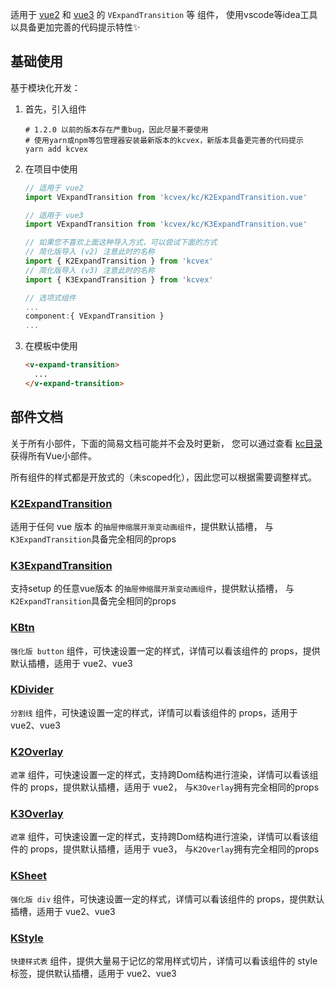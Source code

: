 适用于 [vue2](https://v2.vuejs.org/) 和 [vue3](https://vuejs.org/) 的 `VExpandTransition` 等 组件，
使用vscode等idea工具以具备更加完善的代码提示特性✨

## 基础使用

基于模块化开发：

   1. 首先，引入组件
      ```shell
      # 1.2.0 以前的版本存在严重bug，因此尽量不要使用
      # 使用yarn或npm等包管理器安装最新版本的kcvex，新版本具备更完善的代码提示
      yarn add kcvex
      ```
   2. 在项目中使用   
      ```javascript
      // 适用于 vue2
      import VExpandTransition from 'kcvex/kc/K2ExpandTransition.vue'
      
      // 适用于 vue3
      import VExpandTransition from 'kcvex/kc/K3ExpandTransition.vue'
      
      // 如果您不喜欢上面这种导入方式，可以尝试下面的方式
      // 简化版导入 (v2) 注意此时的名称
      import { K2ExpandTransition } from 'kcvex'
      // 简化版导入 (v3) 注意此时的名称
      import { K3ExpandTransition } from 'kcvex'
      ```
      ```javascript
      // 选项式组件
      ...
      component:{ VExpandTransition }
      ...
      ```
   2. 在模板中使用
      ```html
      <v-expand-transition>
        ...
      </v-expand-transition>
      ```
      
## 部件文档

关于所有小部件，下面的简易文档可能并不会及时更新，
您可以通过查看 [kc目录](./kc/) 获得所有Vue小部件。

所有组件的样式都是开放式的（未scoped化），因此您可以根据需要调整样式。

### [K2ExpandTransition](./kc/K2ExpandTransition.vue)

适用于任何 vue 版本 的`抽屉伸缩展开渐变动画组件`，提供默认插槽，
与`K3ExpandTransition`具备完全相同的props

### [K3ExpandTransition](./kc/K3ExpandTransition.vue)

支持setup 的任意vue版本 的`抽屉伸缩展开渐变动画组件`，提供默认插槽，
与`K2ExpandTransition`具备完全相同的props

### [KBtn](./kc/KBtn.vue)

`强化版 button` 组件，可快速设置一定的样式，详情可以看该组件的 props，提供默认插槽，适用于 vue2、vue3

### [KDivider](./kc/KDivider.vue)

`分割线` 组件，可快速设置一定的样式，详情可以看该组件的 props，适用于 vue2、vue3

### [K2Overlay](./kc/K2Overlay.vue)

`遮罩` 组件，可快速设置一定的样式，支持跨Dom结构进行渲染，详情可以看该组件的 props，提供默认插槽，适用于 vue2，
与`K3Overlay`拥有完全相同的props

### [K3Overlay](./kc/K3Overlay.vue)

`遮罩` 组件，可快速设置一定的样式，支持跨Dom结构进行渲染，详情可以看该组件的 props，提供默认插槽，适用于 vue3，
与`K2Overlay`拥有完全相同的props

### [KSheet](./kc/KSheet.vue)

`强化版 div` 组件，可快速设置一定的样式，详情可以看该组件的 props，提供默认插槽，适用于 vue2、vue3

### [KStyle](./kc/KStyle.vue)

`快捷样式表` 组件，提供大量易于记忆的常用样式切片，详情可以看该组件的 style 标签，提供默认插槽，适用于 vue2、vue3

